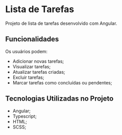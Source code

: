 # Lista de Tarefas
Projeto de lista de tarefas desenvolvido com Angular.

## Funcionalidades
Os usuários podem:

- Adicionar novas tarefas;
- Visualizar tarefas;
- Atualizar tarefas criadas;
- Excluir tarefas;
- Marcar tarefas como concluídas ou pendentes;

## Tecnologias Utilizadas no Projeto

- Angular;
- Typescript;
- HTML;
- SCSS;
